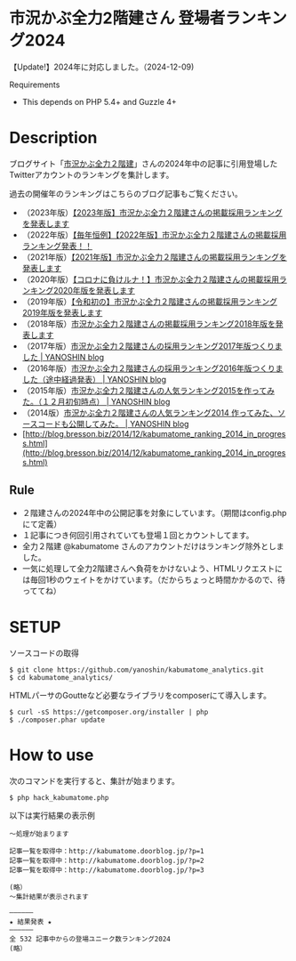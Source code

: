 市況かぶ全力2階建さん 登場者ランキング2024
====================

【Update!】2024年に対応しました。（2024-12-09)


Requirements

-  This depends on PHP 5.4+ and Guzzle 4+

# Description

ブログサイト「[市況かぶ全力２階建](http://kabumatome.doorblog.jp/)」さんの2024年中の記事に引用登場したTwitterアカウントのランキングを集計します。

過去の開催年のランキングはこちらのブログ記事もご覧ください。

- （2023年版）[【2023年版】市況かぶ全力２階建さんの掲載採用ランキングを発表します](https://blog.bresson.biz/2023/12/kabumatome-ranking-2023.html)
- （2022年版）[【毎年恒例】【2022年版】市況かぶ全力２階建さんの掲載採用ランキング発表！！](https://blog.bresson.biz/2022/12/kabumatome-ranking-2022.html)
- （2021年版）[【2021年版】市況かぶ全力２階建さんの掲載採用ランキングを発表します](https://blog.bresson.biz/2021/12/kabumatome-ranking-2021.html)
- （2020年版）[【コロナに負けルナ！】市況かぶ全力２階建さんの掲載採用ランキング2020年版を発表します](http://blog.bresson.biz/2020/12/kabumatome-ranking-2020.html)
- （2019年版）[【令和初の】市況かぶ全力２階建さんの掲載採用ランキング2019年版を発表します](https://blog.bresson.biz/2019/12/kabumatome-ranking-2019.html)
- （2018年版）[市況かぶ全力２階建さんの掲載採用ランキング2018年版を発表します](http://blog.bresson.biz/2018/12/kabumatome_ranking_2018.html)
- （2017年版）[市況かぶ全力２階建さんの採用ランキング2017年版つくりました | YANOSHIN blog]( http://blog.bresson.biz/2017/12/kabumatome_ranking_2017.html )
- （2016年版）[市況かぶ全力２階建さんの採用ランキング2016年版つくりました（途中経過発表） | YANOSHIN blog](https://blog.bresson.biz/2016/12/kabumatome_ranking_2016.html)
- （2015年版）[市況かぶ全力２階建さんの人気ランキング2015を作ってみた。（１２月初旬時点） | YANOSHIN blog](http://blog.bresson.biz/2015/12/kabumatome_ranking_2015.html)
- （2014版）[市況かぶ全力２階建さんの人気ランキング2014 作ってみた、ソースコードも公開してみた。 | YANOSHIN blog](http://blog.bresson.biz/2014/12/kabumatome_ranking_2014_in_progress.html)
- [http://blog.bresson.biz/2014/12/kabumatome_ranking_2014_in_progress.html](http://blog.bresson.biz/2014/12/kabumatome_ranking_2014_in_progress.html)



## Rule

- ２階建さんの2024年中の公開記事を対象にしています。（期間はconfig.phpにて定義）
- １記事につき何回引用されていても登場１回とカウントしてます。
- 全力２階建 @kabumatome さんのアカウントだけはランキング除外としました。
- 一気に処理して全力2階建さんへ負荷をかけないよう、HTMLリクエストには毎回1秒のウェイトをかけています。（だからちょっと時間かかるので、待っててね）


# SETUP

ソースコードの取得
```
$ git clone https://github.com/yanoshin/kabumatome_analytics.git
$ cd kabumatome_analytics/
```

HTMLパーサのGoutteなど必要なライブラリをcomposerにて導入します。
```
$ curl -sS https://getcomposer.org/installer | php
$ ./composer.phar update
```


# How to use

次のコマンドを実行すると、集計が始まります。
```
$ php hack_kabumatome.php
```

以下は実行結果の表示例
```
〜処理が始まります

記事一覧を取得中：http://kabumatome.doorblog.jp/?p=1
記事一覧を取得中：http://kabumatome.doorblog.jp/?p=2
記事一覧を取得中：http://kabumatome.doorblog.jp/?p=3

(略）
〜集計結果が表示されます

——————
★ 結果発表 ★
——————
全 532 記事中からの登場ユニーク数ランキング2024
(略）
```

